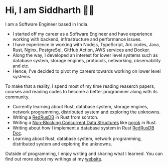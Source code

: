 # Hi, I am Siddharth 👋🏻

I am a Software Engineer based in India.

- I started off my career as a Software Engineer and have experience working
  with backend, infrastructure and performance issues.
- I have experience in working with Nodejs, TypeScript, Arc.codes,
  Java, Rust, Nginx, PostgreSql,  GitHub Action, AWS services and Docker.
- Along the way, I developed an interest for lower level systems such as
  database system, storage engines, protocols, networking, observability and etc.
- Hence, I've decided to pivot my careers towards working on lower level
  systems.

To make that a reality, I spend most of my time reading reaserch papers, courses and reading codes
to become a better programmer along with its community.

- Currently learning about Rust, database system,  storage engines, network programming, distributed system and exploring the unknowns.
- Writing a [RedRusDB](https://github.com/RedRusDB/redrus) in Rust from scratch.
- Writing a [Non-Blocking Concurrent Data Structures](https://github.com/siddharth1729/nonblocking_datastructures) like [ngrok][1] in Rust.
- Writing about how I implement a database system in Rust [RedRusDB Doc](https://redrusdb.github.io/.github).
- Learning about Rust, database system, network programming, distributed system and exploring the unknowns.

Outside of programming, I enjoy writing and sharing what I learned. You
can find out more about my writings at my [website][0].

[0]: https://thelegion.tech
[1]: https://medium.com/@siddharth.sabron
